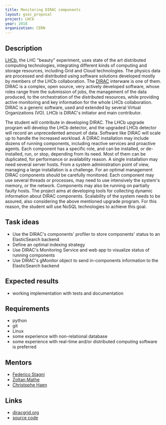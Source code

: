 ```yaml
---
title: Monitoring DIRAC components
layout: gsoc_proposal
project: LHCb
year: 2018
organization: CERN
---
```


## Description

[LHCb](http://lhcb-public.web.cern.ch/lhcb-public/), the LHC "beauty"
experiment, uses state of the art distributed computing technologies,
integrating different kinds of computing and storage resources, including Grid
and Cloud technologies. The physics data are processed and distributed using
software solutions developed mostly by members of the LHCb collaboration. The
[DIRAC](http://diracgrid.org/) interware is one of them. DIRAC is a complex,
open source, very actively developed software, whose roles range from the
submission of jobs, the management of the data produced, to the orchestration of
the distributed resources, while providing active monitoring and key information
for the whole LHCb collaboration. DIRAC is a generic software, used and extended
by several Virtual Organizations (VO). LHCb is DIRAC's initiator and main
contributor.

The student will contribute in developing DIRAC. The LHCb upgrade program will
develop the LHCb detector, and the upgraded LHCb detector will record an
unprecedented amount of data. Software like DIRAC will scale up to handle the
increased workload. A DIRAC installation may include dozens of running
components, including reactive services and proactive agents. Each component has
a specific role, and can be installed, or de-installed, run, or stop, depending
from its need. Most of them can be duplicated, for performance or availability
reason. A single installation may need several server hosts. From a system
administration point of view, managing a large installation is a challenge. For
an optimal management DIRAC components should be carefully monitored. Each
component may use several threads or processes, may need to use intensively the
system's memory, or the network. Components may also be running on partially
faulty hosts. The project aims at developing tools for collecting dynamic
information about DIRAC components. Scalability of the system needs to be
assured, also considering the above mentioned upgrade program. For this reason,
the student will use NoSQL technologies to achieve this goal.

## Task ideas

- Use the DIRAC's components' profiler to store components' status to an
  ElasticSearch backend
- Define an optimal indexing strategy
- Use DIRAC's Monitoring Service and web app to visualize status of running
  components
- Use DIRAC's gMonitor object to send in-components information to the
  ElasticSearch backend

## Expected results

- working implementation with tests and documentation

## Requirements

- python
- git
- Linux
- some experience with non-relational database
- some experience with real-time and/or distributed computing software is
  preferred

## Mentors

- [Federico Stagni](mailto:federico.stagni@cern.ch)
- [Zoltan Mathe](mailto:zoltan.mathe@cern.ch)
- [Christophe Haen](mailto:christophe.denis.haen@cern.ch)

## Links

- [diracgrid.org](http://diracgrid.org/)
- [source code](https://github.com/DIRACGrid)
